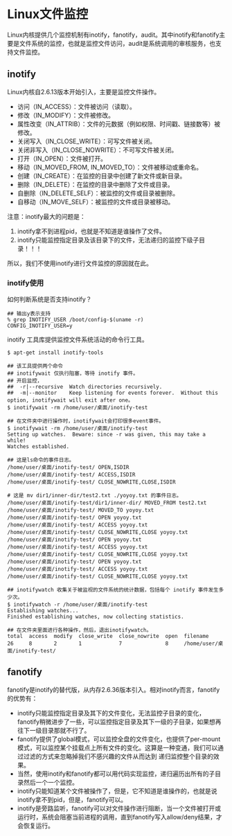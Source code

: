 # Linux文件监控

Linux内核提供几个监控机制有inotify，fanotify，audit。其中inotify和fanotify主要是文件系统的监控，也就是监控文件访问，audit是系统调用的审核服务，也支持文件监控。

## inotify
Linux内核自2.6.13版本开始引入，主要是监控文件操作。
* 访问（IN_ACCESS）：文件被访问（读取）。
* 修改（IN_MODIFY）：文件被修改。
* 属性改变（IN_ATTRIB）：文件的元数据（例如权限、时间戳、链接数等）被修改。
* 关闭写入（IN_CLOSE_WRITE）：可写文件被关闭。
* 关闭非写入（IN_CLOSE_NOWRITE）：不可写文件被关闭。
* 打开（IN_OPEN）：文件被打开。
* 移动（IN_MOVED_FROM, IN_MOVED_TO）：文件被移动或重命名。
* 创建（IN_CREATE）：在监控的目录中创建了新文件或新目录。
* 删除（IN_DELETE）：在监控的目录中删除了文件或目录。
* 自删除（IN_DELETE_SELF）：被监控的文件或目录被删除。
* 自移动（IN_MOVE_SELF）：被监控的文件或目录被移动。

注意：inotify最大的问题是：
1. inotify拿不到进程pid，也就是不知道是谁操作了文件。
2. inotify只能监控指定目录及该目录下的文件，无法递归的监控下级子目录！！！

所以，我们不使用inotify进行文件监控的原因就在此。

### inotify使用
如何判断系统是否支持inotify？
```shell
## 输出y表示支持
% grep INOTIFY_USER /boot/config-$(uname -r)
CONFIG_INOTIFY_USER=y
```

inotify 工具库提供监控文件系统活动的命令行工具。
```shell
$ apt-get install inotify-tools

## 该工具提供两个命令
## inotifywait 仅执行阻塞，等待 inotify 事件。
## 开启监控，
##  -r|--recursive	Watch directories recursively.
##  -m|--monitor  	Keep listening for events forever.  Without this option, inotifywait will exit after one。
$ inotifywait -rm /home/user/桌面/inotify-test

## 在文件夹中进行操作时，inotifywait会打印很多event事件。
$ inotifywait -rm /home/user/桌面/inotify-test
Setting up watches.  Beware: since -r was given, this may take a while!
Watches established.

## 这是ls命令的事件日志。
/home/user/桌面/inotify-test/ OPEN,ISDIR 
/home/user/桌面/inotify-test/ ACCESS,ISDIR 
/home/user/桌面/inotify-test/ CLOSE_NOWRITE,CLOSE,ISDIR 

# 这是 mv dir1/inner-dir/test2.txt ./yoyoy.txt 的事件日志。
/home/user/桌面/inotify-test/dir1/inner-dir/ MOVED_FROM test2.txt
/home/user/桌面/inotify-test/ MOVED_TO yoyoy.txt
/home/user/桌面/inotify-test/ OPEN yoyoy.txt
/home/user/桌面/inotify-test/ ACCESS yoyoy.txt
/home/user/桌面/inotify-test/ CLOSE_NOWRITE,CLOSE yoyoy.txt
/home/user/桌面/inotify-test/ OPEN yoyoy.txt
/home/user/桌面/inotify-test/ ACCESS yoyoy.txt
/home/user/桌面/inotify-test/ CLOSE_NOWRITE,CLOSE yoyoy.txt
/home/user/桌面/inotify-test/ OPEN yoyoy.txt
/home/user/桌面/inotify-test/ ACCESS yoyoy.txt
/home/user/桌面/inotify-test/ CLOSE_NOWRITE,CLOSE yoyoy.txt

## inotifywatch 收集关于被监视的文件系统的统计数据，包括每个 inotify 事件发生多少次。
$ inotifywatch -r /home/user/桌面/inotify-test
Establishing watches...
Finished establishing watches, now collecting statistics.

## 在文件夹里面进行各种操作，然后，退出inotifywatch。
total  access  modify  close_write  close_nowrite  open  filename
26     8       2       1            7              8     /home/user/桌面/inotify-test/
```


## fanotify
fanotify是inotify的替代版，从内存2.6.36版本引入。相对inotify而言，fanotify的优势有：
* inotify只能监控指定目录及其下的文件变化，无法监控子目录的变化，fanotify稍微进步了一些，可以监控指定目录及其下一级的子目录，如果想再往下一级目录那就不行了。
* fanotify提供了global模式，可以监控全盘的文件变化，也提供了per-mount模式，可以监控某个挂载点上所有文件的变化。这算是一种变通，我们可以通过过滤的方式来忽略掉我们不感兴趣的文件从而达到 递归监控整个目录的效果。
* 当然，使用inotify和fanotify都可以用代码实现监控，递归遍历出所有的子目录然后一个一个监控。
* inotify只能知道某个文件被操作了，但是，它不知道是谁操作的，也就是说inotify拿不到pid，但是，fanotify可以。
* inotify是旁路监听，fanotify可以对文件操作进行阻断，当一个文件被打开或运行时，系统会阻塞当前进程的调用，直到fanotify写入allow/deny结果，才会恢复运行。
